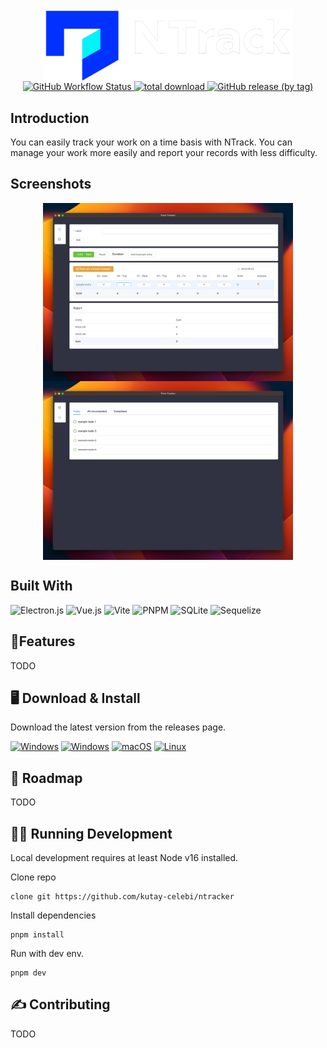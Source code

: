 <div align="center">
  <img src="./docs/banner.png" align="center" width='400px'/>
</div>

<div align="center">
  <a href="https://github.com/kutay-celebi/ntracker/actions/workflows/release.yml">
    <img alt="GitHub Workflow Status" src="https://img.shields.io/github/actions/workflow/status/kutay-celebi/ntracker/release.yml?style=for-the-badge">
  </a>

  <a href="https://github.com/kutay-celebi/ntracker/releases">
    <img src="https://img.shields.io/github/downloads/kutay-celebi/ntracker/total?style=for-the-badge" alt="total download">
  </a>

  <a href="https://github.com/kutay-celebi/ntracker/releases/tag/1.0.0">
    <img alt="GitHub release (by tag)" src="https://img.shields.io/github/downloads/kutay-celebi/ntracker/1.0.0/total?style=for-the-badge">
  </a>
</div>

## Introduction

You can easily track your work on a time basis with NTrack.
You can manage your work more easily and report your records with less difficulty.

## Screenshots

<div align="center">
  <img src="./docs/ss1.png" align="center" width="400px"/>
  <img src="./docs/ss2.png" align="center" width="400px"/>
</div>

## Built With

![Electron.js](https://img.shields.io/badge/Electron-191970?style=for-the-badge&logo=Electron&logoColor=white)
![Vue.js](https://img.shields.io/badge/vuejs-%2335495e.svg?style=for-the-badge&logo=vuedotjs&logoColor=%234FC08D)
![Vite](https://img.shields.io/badge/vite-%23646CFF.svg?style=for-the-badge&logo=vite&logoColor=white)
![PNPM](https://img.shields.io/badge/pnpm-%234a4a4a.svg?style=for-the-badge&logo=pnpm&logoColor=f69220)
![SQLite](https://img.shields.io/badge/sqlite-%2307405e.svg?style=for-the-badge&logo=sqlite&logoColor=white)
![Sequelize](https://img.shields.io/badge/Sequelize-52B0E7?style=for-the-badge&logo=Sequelize&logoColor=white)

## 🚀Features

TODO

## 🖥️ Download & Install

Download the latest version from the releases page.


[![Windows](https://img.shields.io/badge/Windows-0078D6?style=for-the-badge&logo=windows&logoColor=white)](https://github.com/kutay-celebi/ntracker/releases/download/1.0.0/ntrack-1.0.0-setup.exe)
[![Windows](https://img.shields.io/badge/Windows%20Portable-0078D6?style=for-the-badge&logo=windows&logoColor=white)](https://github.com/kutay-celebi/ntracker/releases/download/1.0.0/ntrack-1.0.0-setup.exe)
[![macOS](https://img.shields.io/badge/mac%20os-000000?style=for-the-badge&logo=macos&logoColor=F0F0F0)](https://github.com/kutay-celebi/ntracker/releases/download/1.0.0/ntrack-1.0.0.dmg)
[![Linux](https://img.shields.io/badge/Linux-FCC624?style=for-the-badge&logo=linux&logoColor=black)](https://github.com/kutay-celebi/ntracker/releases/download/1.0.0/ntrack-1.0.0.AppImage)

## 🚧 Roadmap

TODO

## 🧑‍💻 Running Development

Local development requires at least Node v16 installed.

Clone repo

```shell
clone git https://github.com/kutay-celebi/ntracker
```

Install dependencies

```shell
pnpm install
```

Run with dev env.

```shell
pnpm dev
```

## ✍️ Contributing

TODO

